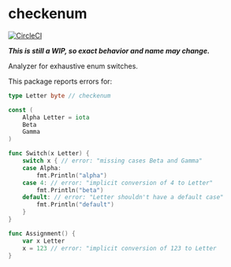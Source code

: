 # checkenum

[![CircleCI](https://circleci.com/gh/loov/checkenum.svg?style=svg)](https://circleci.com/gh/loov/checkenum)

***This is still a WIP, so exact behavior and name may change.***

Analyzer for exhaustive enum switches.

This package reports errors for:

``` go
type Letter byte // checkenum

const (
	Alpha Letter = iota
	Beta
	Gamma
)

func Switch(x Letter) {
	switch x { // error: "missing cases Beta and Gamma"
	case Alpha:
		fmt.Println("alpha")
	case 4: // error: "implicit conversion of 4 to Letter"
		fmt.Println("beta")
	default: // error: "Letter shouldn't have a default case"
		fmt.Println("default")
	}
}

func Assignment() {
    var x Letter
    x = 123 // error: "implicit conversion of 123 to Letter
}

```